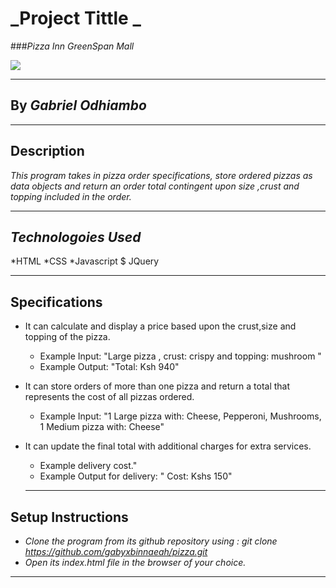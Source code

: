 
# _Project Tittle _
###_Pizza Inn GreenSpan Mall_

![](http://images/landing.png)
___

## By _Gabriel Odhiambo_
___

## Description

_This program  takes in pizza order specifications, store ordered pizzas as data objects and return an order total contingent upon size ,crust and topping included in the order._
___
## _Technologoies Used_
*HTML
*CSS
*Javascript $ JQuery
___

## Specifications
* It can calculate and display a price based upon the crust,size and topping of the pizza.
  * Example Input: "Large pizza , crust: crispy and topping: mushroom "
  * Example Output: "Total: Ksh 940"

* It can store orders of more than one pizza and return a total that represents the cost of all pizzas ordered.
  * Example Input: "1 Large pizza with: Cheese, Pepperoni, Mushrooms, 1 Medium pizza with: Cheese"

* It can update the final total with additional charges for extra services.
  * Example delivery cost."
  * Example Output for delivery: " Cost: Kshs 150"
  ___

## Setup Instructions

* _Clone the program from its github repository using : git clone https://github.com/gabyxbinnaeah/pizza.git_
* _Open its index.html file in the browser of your choice._
___




